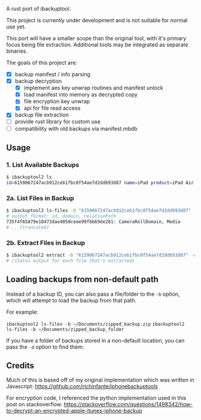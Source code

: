 A rust port of ibackuptool.

This project is currently under development and is not suitable for normal use yet.

This port will have a smaller scope than the original tool, with it's primary focus being file extraction.
Additional tools may be integrated as separate binaries.

The goals of this project are:

- [x] backup manifest / info parsing
- [x] backup decryption
  - [x] implement aes key unwrap routines and manifest unlock
  - [x] load manifest into memory as decrypted copy
  - [x] file encryption key unwrap
  - [x] api for file read access
- [x] backup file extraction
- [ ] provide rust library for custom use
- [ ] compatibility with old backups via manifest.mbdb

## Usage

### 1. List Available Backups

```bash
$ ibackuptool2 ls
id=6159067247acb912ceb1fbc0f54ae7d2dd693d87 name=iPad product=iPad Air 2 iOS=13.1 encrypted=true dir="6159067247acb912ceb1fbc0f54ae7d2dd693d87"
```

### 2a. List Files in Backup

```bash
$ ibackuptool2 ls-files -b "6159067247acb912ceb1fbc0f54ae7d2dd693d87"
# output format: id, domain, relativePath
735f4f65879e10473dae4050ceee99fbb69de281: CameraRollDomain, Media
# .. [truncated]
```

### 2b. Extract Files in Backup

```bash
$ ibackuptool2 extract -b "6159067247acb912ceb1fbc0f54ae7d2dd693d87" -o "./output"
# (status output for each file that's extracted)
```

## Loading backups from non-default path

Instead of a backup ID, you can also pass a file/folder to the `-b` option, which will attempt to load the backup from that path.

For example:

`ibackuptool2 ls-files -b ~/Documents/zipped_backup.zip`
`ibackuptool2 ls-files -b ~/Documents/zipped_backup_folder`

If you have a folder of backups stored in a non-default location, you can pass the `-d` option to find them:


## Credits

Much of this is based off of my original implementation which was written in Javascript: https://github.com/richinfante/iphonebackuptools

For encryption code, I referenced the python implementation used in this post on stackoverflow: https://stackoverflow.com/questions/1498342/how-to-decrypt-an-encrypted-apple-itunes-iphone-backup

